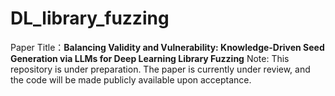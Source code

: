 # DL_library_fuzzing

Paper Title：**Balancing Validity and Vulnerability: Knowledge-Driven Seed Generation via LLMs for Deep Learning Library Fuzzing**
Note: This repository is under preparation. The paper is currently under review, and the code will be made publicly available upon acceptance.
